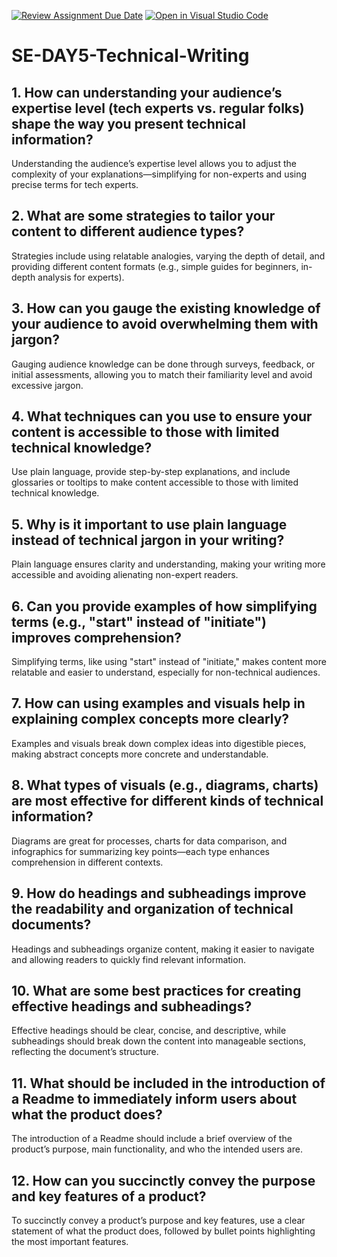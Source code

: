 [![Review Assignment Due Date](https://classroom.github.com/assets/deadline-readme-button-22041afd0340ce965d47ae6ef1cefeee28c7c493a6346c4f15d667ab976d596c.svg)](https://classroom.github.com/a/zsAR-pyY)
[![Open in Visual Studio Code](https://classroom.github.com/assets/open-in-vscode-2e0aaae1b6195c2367325f4f02e2d04e9abb55f0b24a779b69b11b9e10269abc.svg)](https://classroom.github.com/online_ide?assignment_repo_id=15716756&assignment_repo_type=AssignmentRepo)
# SE-DAY5-Technical-Writing
## 1. How can understanding your audience’s expertise level (tech experts vs. regular folks) shape the way you present technical information?
Understanding the audience’s expertise level allows you to adjust the complexity of your explanations—simplifying for non-experts and using precise terms for tech experts.
## 2. What are some strategies to tailor your content to different audience types?
Strategies include using relatable analogies, varying the depth of detail, and providing different content formats (e.g., simple guides for beginners, in-depth analysis for experts).
## 3. How can you gauge the existing knowledge of your audience to avoid overwhelming them with jargon?
Gauging audience knowledge can be done through surveys, feedback, or initial assessments, allowing you to match their familiarity level and avoid excessive jargon.
## 4. What techniques can you use to ensure your content is accessible to those with limited technical knowledge?
Use plain language, provide step-by-step explanations, and include glossaries or tooltips to make content accessible to those with limited technical knowledge.
## 5. Why is it important to use plain language instead of technical jargon in your writing?
Plain language ensures clarity and understanding, making your writing more accessible and avoiding alienating non-expert readers.
## 6. Can you provide examples of how simplifying terms (e.g., "start" instead of "initiate") improves comprehension?
Simplifying terms, like using "start" instead of "initiate," makes content more relatable and easier to understand, especially for non-technical audiences.
## 7. How can using examples and visuals help in explaining complex concepts more clearly?
Examples and visuals break down complex ideas into digestible pieces, making abstract concepts more concrete and understandable.
## 8. What types of visuals (e.g., diagrams, charts) are most effective for different kinds of technical information?
Diagrams are great for processes, charts for data comparison, and infographics for summarizing key points—each type enhances comprehension in different contexts.
## 9. How do headings and subheadings improve the readability and organization of technical documents?
Headings and subheadings organize content, making it easier to navigate and allowing readers to quickly find relevant information.
## 10. What are some best practices for creating effective headings and subheadings?
Effective headings should be clear, concise, and descriptive, while subheadings should break down the content into manageable sections, reflecting the document’s structure.
## 11. What should be included in the introduction of a Readme to immediately inform users about what the product does?
The introduction of a Readme should include a brief overview of the product’s purpose, main functionality, and who the intended users are.
## 12. How can you succinctly convey the purpose and key features of a product?
To succinctly convey a product’s purpose and key features, use a clear statement of what the product does, followed by bullet points highlighting the most important features.
